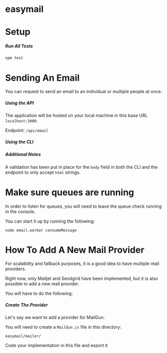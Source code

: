 # easymail

# Setup

##### Run All Tests

`npm test`

# Sending An Email

You can request to send an email to an individual or multiple people at once.

##### Using the API

The application will be hosted on your local machine in this base URL `localhost:3000`.

Endpoint: `/api/email`

##### Using the CLI

##### Additional Notes

A validation has been put in place for the `body` field in both the CLI and the endpoint to only accept `html` strings.

# Make sure queues are running

In order to listen for queues, you will need to leave the queue check running in the console.

You can start it up by running the following:

`node email.worker consumeMessage `

# How To Add A New Mail Provider

For scalability and fallback purposes, it is a good idea to have multiple mail providers.

Right now, only Mailjet and Sendgrid have been implemented, but it is also possible to add a new mail provider.

You will have to do the following:

##### Create The Provider

Let's say we want to add a provider for MailGun.

You will need to create a `MailGun.js` file in this directory:

`easymail/mailer/`

Code your implementation in this file and export it
